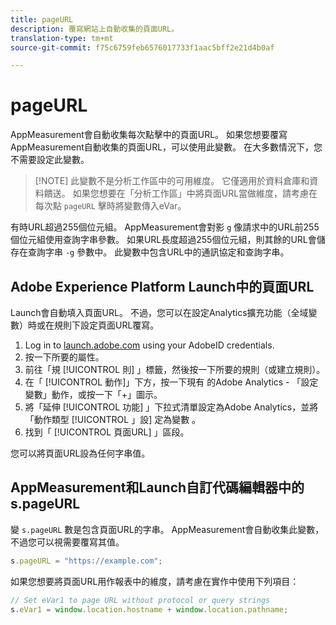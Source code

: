 ```yaml
---
title: pageURL
description: 覆寫網站上自動收集的頁面URL。
translation-type: tm+mt
source-git-commit: f75c6759feb6576017733f1aac5bff2e21d4b0af

---
```



# pageURL

AppMeasurement會自動收集每次點擊中的頁面URL。 如果您想要覆寫AppMeasurement自動收集的頁面URL，可以使用此變數。 在大多數情況下，您不需要設定此變數。

> [!NOTE] 此變數不是分析工作區中的可用維度。 它僅適用於資料倉庫和資料饋送。 如果您想要在「分析工作區」中將頁面URL當做維度，請考慮在每次點 `pageURL` 擊時將變數傳入eVar。

有時URL超過255個位元組。 AppMeasurement會對影 `g` 像請求中的URL前255個位元組使用查詢字串參數。 如果URL長度超過255個位元組，則其餘的URL會儲存在查詢字串 `-g` 參數中。 此變數中包含URL中的通訊協定和查詢字串。

## Adobe Experience Platform Launch中的頁面URL

Launch會自動填入頁面URL。 不過，您可以在設定Analytics擴充功能（全域變數）時或在規則下設定頁面URL覆寫。

1. Log in to [launch.adobe.com](https://launch.adobe.com) using your AdobeID credentials.
2. 按一下所要的屬性。
3. 前往「規 [!UICONTROL 則] 」標籤，然後按一下所要的規則（或建立規則）。
4. 在「 [!UICONTROL 動作]」下方，按一下現有  的Adobe Analytics - 「設定變數」動作，或按一下「+」圖示。
5. 將「延伸 [!UICONTROL 功能] 」下拉式清單設定為Adobe Analytics，並將「動作類型 [!UICONTROL 」設] 定為變數 。
6. 找到「 [!UICONTROL 頁面URL] 」區段。

您可以將頁面URL設為任何字串值。

## AppMeasurement和Launch自訂代碼編輯器中的s.pageURL

變 `s.pageURL` 數是包含頁面URL的字串。 AppMeasurement會自動收集此變數，不過您可以視需要覆寫其值。

```js
s.pageURL = "https://example.com";
```

如果您想要將頁面URL用作報表中的維度，請考慮在實作中使用下列項目：

```js
// Set eVar1 to page URL without protocol or query strings
s.eVar1 = window.location.hostname + window.location.pathname;
```
